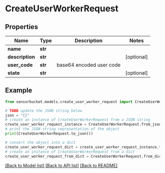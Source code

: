 # CreateUserWorkerRequest


## Properties

Name | Type | Description | Notes
------------ | ------------- | ------------- | -------------
**name** | **str** |  | 
**description** | **str** |  | [optional] 
**user_code** | **str** | base64 encoded user code | 
**state** | **str** |  | [optional] 

## Example

```python
from sensorbucket.models.create_user_worker_request import CreateUserWorkerRequest

# TODO update the JSON string below
json = "{}"
# create an instance of CreateUserWorkerRequest from a JSON string
create_user_worker_request_instance = CreateUserWorkerRequest.from_json(json)
# print the JSON string representation of the object
print(CreateUserWorkerRequest.to_json())

# convert the object into a dict
create_user_worker_request_dict = create_user_worker_request_instance.to_dict()
# create an instance of CreateUserWorkerRequest from a dict
create_user_worker_request_from_dict = CreateUserWorkerRequest.from_dict(create_user_worker_request_dict)
```
[[Back to Model list]](../README.md#documentation-for-models) [[Back to API list]](../README.md#documentation-for-api-endpoints) [[Back to README]](../README.md)


